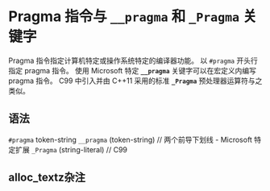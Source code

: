 # Pragma 指令与 `__pragma` 和 `_Pragma` 关键字

Pragma 指令指定计算机特定或操作系统特定的编译器功能。 以 `#pragma` 开头行指定 pragma 指令。 使用 Microsoft 特定 **`__pragma`** 关键字可以在宏定义内编写 pragma 指令。 C99 中引入并由 C++11 采用的标准 **`_Pragma`** 预处理器运算符与之类似。



## 语法

`#pragma` token-string
`__pragma` (token-string) // 两个前导下划线 - Microsoft 特定扩展
`_Pragma` (string-literal) // C99



## alloc_textz杂注

